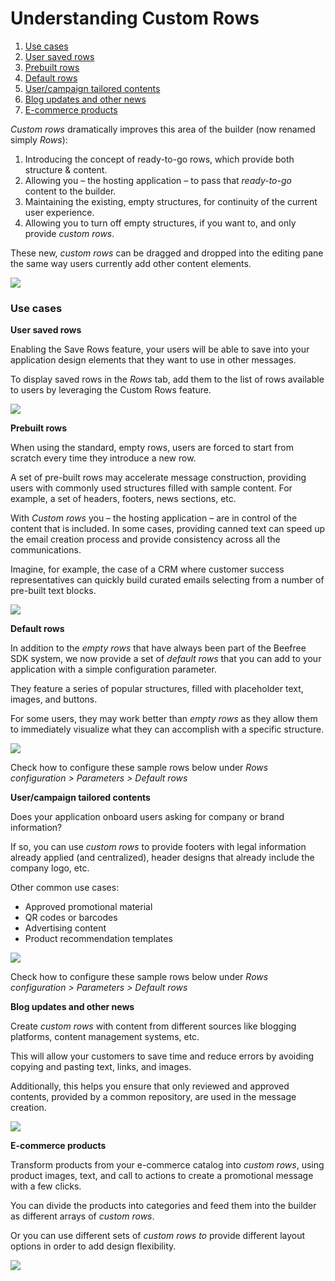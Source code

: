 # Understanding Custom Rows

1. [Use cases](broken-reference)
2. [User saved rows](broken-reference)
3. [Prebuilt rows](broken-reference)
4. [Default rows](broken-reference)
5. [User/campaign tailored contents](broken-reference)
6. [Blog updates and other news](broken-reference)
7. [E-commerce products](broken-reference)

_Custom rows_ dramatically improves this area of the builder (now renamed simply _Rows_):

1. Introducing the concept of ready-to-go rows, which provide both structure & content.
2. Allowing you – the hosting application – to pass that _ready-to-go_ content to the builder.
3. Maintaining the existing, empty structures, for continuity of the current user experience.
4. Allowing you to turn off empty structures, if you want to, and only provide _custom rows_.

These new, _custom rows_ can be dragged and dropped into the editing pane the same way users currently add other content elements.

![](https://docs.beefree.io/wp-content/uploads/2018/04/CR\_sample-574x1024.png)

### Use cases <a href="#use-cases" id="use-cases"></a>

**User saved rows**

Enabling the Save Rows feature, your users will be able to save into your application design elements that they want to use in other messages.

To display saved rows in the _Rows_ tab, add them to the list of rows available to users by leveraging the Custom Rows feature.

![](https://docs.beefree.io/wp-content/uploads/2018/11/Saved\_Rows-1024x601.jpg)

**Prebuilt rows**

When using the standard, empty rows, users are forced to start from scratch every time they introduce a new row.

A set of pre-built rows may accelerate message construction, providing users with commonly used structures filled with sample content. For example, a set of headers, footers, news sections, etc.

With _Custom rows_ you – the hosting application – are in control of the content that is included. In some cases, providing canned text can speed up the email creation process and provide consistency across all the communications.

Imagine, for example, the case of a CRM where customer success representatives can quickly build curated emails selecting from a number of pre-built text blocks.

![](https://docs.beefree.io/wp-content/uploads/2018/04/CR\_text\_samples-1024x708.jpg)

**Default rows**

In addition to the _empty rows_ that have always been part of the Beefree SDK system, we now provide a set of _default rows_ that you can add to your application with a simple configuration parameter.

They feature a series of popular structures, filled with placeholder text, images, and buttons.

For some users, they may work better than _empty rows_ as they allow them to immediately visualize what they can accomplish with a specific structure.

![](https://docs.beefree.io/wp-content/uploads/2018/04/CR\_defaults-1024x653.jpg)

Check how to configure these sample rows below under _Rows configuration > Parameters > Default rows_

**User/campaign tailored contents**

Does your application onboard users asking for company or brand information?

If so, you can use _custom rows_ to provide footers with legal information already applied (and centralized), header designs that already include the company logo, etc.

Other common use cases:

* Approved promotional material
* QR codes or barcodes
* Advertising content
* Product recommendation templates

![](https://docs.beefree.io/wp-content/uploads/2018/04/CR\_contents-1024x541.jpg)

Check how to configure these sample rows below under _Rows configuration > Parameters > Default rows_

**Blog updates and other news**

Create _custom rows_ with content from different sources like blogging platforms, content management systems, etc.

This will allow your customers to save time and reduce errors by avoiding copying and pasting text, links, and images.

Additionally, this helps you ensure that only reviewed and approved contents, provided by a common repository, are used in the message creation.

![](https://docs.beefree.io/wp-content/uploads/2018/04/CR\_blog\_example-1024x769.jpg)

**E-commerce products**

Transform products from your e-commerce catalog into _custom rows_, using product images, text, and call to actions to create a promotional message with a few clicks.

You can divide the products into categories and feed them into the builder as different arrays of _custom rows_.

Or you can use different sets of _custom rows to_ provide different layout options in order to add design flexibility.

![](https://docs.beefree.io/wp-content/uploads/2018/04/CR\_products\_example-1024x643.jpg)
